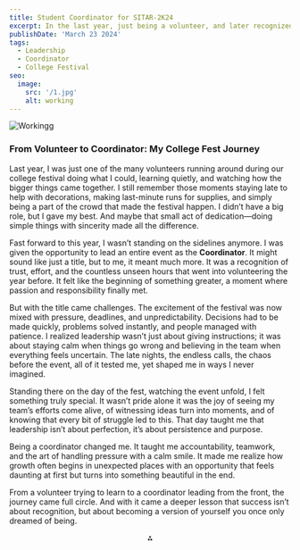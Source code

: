 ```yaml
---
title: Student Coordinator for SITAR-2K24
excerpt: In the last year, just being a volunteer, and later recognized my leadership and accountability, was appointed as coordinator.
publishDate: 'March 23 2024'
tags:
  - Leadership
  - Coordinator
  - College Festival
seo:
  image:
    src: '/1.jpg'
    alt: working
---
```


![Workingg](/1.jpg)

### From Volunteer to Coordinator: My College Fest Journey

Last year, I was just one of the many volunteers running around during our college festival doing what I could, learning quietly, and watching how the bigger things came together. I still remember those moments staying late to help with decorations, making last-minute runs for supplies, and simply being a part of the crowd that made the festival happen. I didn’t have a big role, but I gave my best. And maybe that small act of dedication—doing simple things with sincerity made all the difference.

Fast forward to this year, I wasn’t standing on the sidelines anymore. I was given the opportunity to lead an entire event as the **Coordinator**. It might sound like just a title, but to me, it meant much more. It was a recognition of trust, effort, and the countless unseen hours that went into volunteering the year before. It felt like the beginning of something greater, a moment where passion and responsibility finally met.

But with the title came challenges. The excitement of the festival was now mixed with pressure, deadlines, and unpredictability. Decisions had to be made quickly, problems solved instantly, and people managed with patience. I realized leadership wasn’t just about giving instructions; it was about staying calm when things go wrong and believing in the team when everything feels uncertain. The late nights, the endless calls, the chaos before the event, all of it tested me, yet shaped me in ways I never imagined.

Standing there on the day of the fest, watching the event unfold, I felt something truly special. It wasn’t pride alone it was the joy of seeing my team’s efforts come alive, of witnessing ideas turn into moments, and of knowing that every bit of struggle led to this. That day taught me that leadership isn’t about perfection, it’s about persistence and purpose.

Being a coordinator changed me. It taught me accountability, teamwork, and the art of handling pressure with a calm smile. It made me realize how growth often begins in unexpected places with an opportunity that feels daunting at first but turns into something beautiful in the end.

From a volunteer trying to learn to a coordinator leading from the front, the journey came full circle. And with it came a deeper lesson that success isn’t about recognition, but about becoming a version of yourself you once only dreamed of being.

<div align="center">⁂</div>
